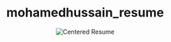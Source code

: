 # mohamedhussain_resume
<!DOCTYPE html>
<html>
<head>
</head>
<body style="text-align: center;">

  <img src="https://upload.wikimedia.org/wikipedia/commons/4/47/PNG_transparency_demonstration_1.png" 
       alt="Centered Resume"
       style="max-width: 60%; height: auto;">

</body>
</html>
